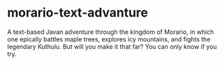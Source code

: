 # morario-text-advanture
A text-based Javan adventure through the kingdom of Morario, in which one epically battles maple trees, explores icy mountains, and fights the legendary Kuthulu.
But will you make it that far?  You can only know if you try.
 
